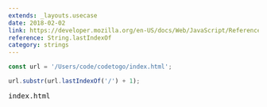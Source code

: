 ```yaml
---
extends: _layouts.usecase
date: 2018-02-02
link: https://developer.mozilla.org/en-US/docs/Web/JavaScript/Reference/Global_Objects/String/lastIndexOf
reference: String.lastIndexOf
category: strings
---
```


```javascript
const url = '/Users/code/codetogo/index.html';

url.substr(url.lastIndexOf('/') + 1);
```

<pre class="output">index.html</pre>
